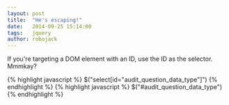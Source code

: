 ```yaml
---
layout: post
title:  "He's escaping!"
date:   2014-09-25 15:14:00
tags:   jquery
author: robojack
---
```


If you're targeting a DOM element with an ID, use the ID as the selector. Mmmkay?


{% highlight javascript %}
$("select[id=\"audit_question_data_type\"]")
{% endhighlight %}
{% highlight javascript %}
$("#audit_question_data_type")
{% endhighlight %}